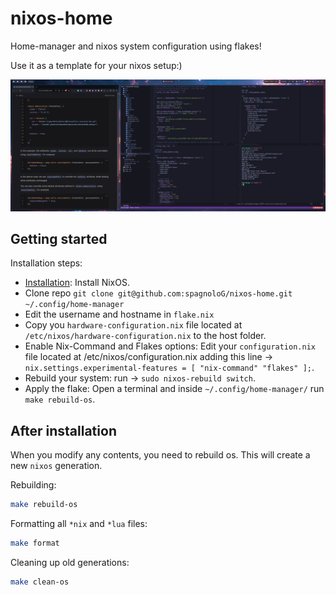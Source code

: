 # nixos-home

Home-manager and nixos system configuration using flakes!

Use it as a template for your nixos setup:)

![Desktop](./pictures/desktop.png)


## Getting started

Installation steps:

- [Installation](https://nixos.org/manual/nixos/stable/index.html#ch-installation): Install NixOS.
- Clone repo `git clone git@github.com:spagnoloG/nixos-home.git ~/.config/home-manager`
- Edit the username and hostname in `flake.nix` 
- Copy you `hardware-configuration.nix` file located at `/etc/nixos/hardware-configuration.nix` to the host folder.
- Enable Nix-Command and Flakes options: Edit your `configuration.nix` file located at /etc/nixos/configuration.nix adding this line -> `nix.settings.experimental-features = [ "nix-command" "flakes" ];`.
- Rebuild your system: run -> `sudo nixos-rebuild switch`. 
- Apply the flake: Open a terminal and inside `~/.config/home-manager/` run `make rebuild-os`.


## After installation

When you modify any contents, you need to rebuild os. This will create a new `nixos` generation.

Rebuilding:

```bash
make rebuild-os
```

Formatting all `*nix`  and `*lua` files:

```bash
make format 
```

Cleaning up old generations:

```bash
make clean-os
```
